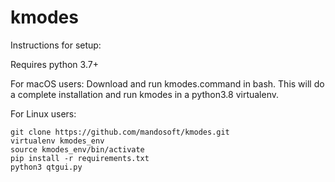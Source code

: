 # kmodes
Instructions for setup:

Requires python 3.7+

For macOS users: 
Download and run kmodes.command in bash. 
This will do a complete installation and run kmodes in a python3.8 virtualenv.

For Linux users:

```
git clone https://github.com/mandosoft/kmodes.git
virtualenv kmodes_env
source kmodes_env/bin/activate
pip install -r requirements.txt
python3 qtgui.py
```

